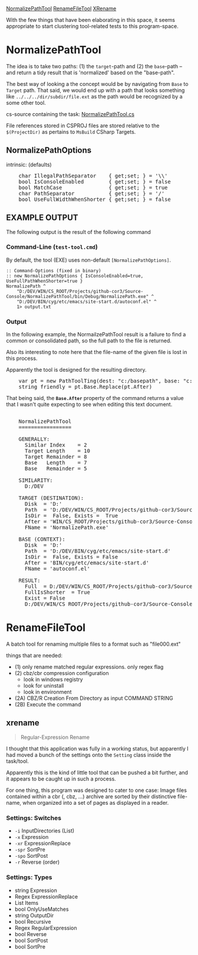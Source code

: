 [NormalizePathTool](#normalizepathtool)
[RenameFileTool](#renamefiletool)
[XRename](#xrename)

With the few things that have been elaborating in this space, it seems
appropriate to start clustering tool-related tests to this program-space.

# NormalizePathTool

The idea is to take two paths: (1) the `target`-path and (2) the `base`-path &ndash; 
and return a tidy result that is 'normalized' based on the "base-path".

The best way of looking a the concept would be by navigating from `Base` to `Target` path.
That said, we would end up with a path that looks something like `../../../dir/subdir/file.ext`
as the path would be recognized by a some other tool.

cs-source containing the task: [NormalizePathTool.cs]

File references stored in CSPROJ files are stored relative to the `$(ProjectDir)`
as pertains to `MsBuild` CSharp Targets.

## NormalizePathOptions

intrinsic: (defaults)

<pre class="brush: csharp">
	char IllegalPathSeparator    { get;set; } = '\\'
	bool IsConsoleEnabled        { get;set; } = false
	bool MatchCase               { get;set; } = true
	char PathSeparator           { get;set; } = '/'
	bool UseFullWidthWhenShorter { get;set; } = false
</pre>

## EXAMPLE OUTPUT

The following output is the result of the following command

### Command-Line (`test-tool.cmd`)

By default, the tool (EXE) uses non-default `[NormalizePathOptions]`.

	:: Command-Options (fixed in binary)
	:: new NormalizePathOptions { IsConsoleEnabled=true, UseFullPathWhenShorter=true }
	NormalizePath ^
		"D:/DEV/WIN/CS_ROOT/Projects/github-cor3/Source-Console/NormalizePathTool/bin/Debug/NormalizePath.exe" ^
		"D:/DEV/BIN/cyg/etc/emacs/site-start.d/autoconf.el" ^
		1> output.txt

### Output

In the following example, the NormailzePathTool result is a failure to find a
common or consolidated path, so the full path to the file is returned.

Also its interesting to note here that the file-name of the given file is
lost in this process.

Apparently the tool is designed for the resulting directory.

<pre class="brush: csharp">
	var pt = new PathToolTing(dest: "c:/basepath", base: "c:/dest");
	string friendly = pt.Base.Replace(pt.After)
</pre>

That being said, the **`Base.After`** property of the command returns a value
that I wasn't quite expecting to see when editing this text document.

<pre class="brush: bash">	
	NormalizePathTool
	=================
	
	GENERALLY:
	  Similar Index    = 2
	  Target Length    = 10
	  Target Remainder = 8
	  Base   Length    = 7
	  Base   Remainder = 5
	
	SIMILARITY:
	  D:/DEV
	
	TARGET (DESTINATION):
	  Disk  = 'D:'
	  Path  = 'D:/DEV/WIN/CS_ROOT/Projects/github-cor3/Source-Console/NormalizePathTool/bin/Debug'
	  IsDir =  False, Exists =  True
	  After = 'WIN/CS_ROOT/Projects/github-cor3/Source-Console/NormalizePathTool/bin/Debug'
	  FName = 'NormalizePath.exe'
	
	BASE (CONTEXT):
	  Disk  = 'D:'
	  Path  = 'D:/DEV/BIN/cyg/etc/emacs/site-start.d'
	  IsDir =  False, Exists = False
	  After = 'BIN/cyg/etc/emacs/site-start.d'
	  FName = 'autoconf.el'
	
	RESULT:
	  Full  = D:/DEV/WIN/CS_ROOT/Projects/github-cor3/Source-Console/NormalizePathTool/bin/Debug
	  FullIsShorter  = True
	  Exist = False
	  D:/DEV/WIN/CS_ROOT/Projects/github-cor3/Source-Console/NormalizePathTool/bin/Debug
</pre>

[NormalizePathTool.cs]: https://github.com/tfoxo/System.Cor3/blob/master/Source/Cor3.Core/Tasks/NormalizePathTool.cs

# RenameFileTool

A batch tool for renaming multiple files to a format such as "file000.ext"

things that are needed:

* (1) only rename matched regular expressions.  only regex flag
* (2) cbz/cbr compression configuration
	* look in windows registry
	* look for uninstall
	* look in environment
* (2A) CBZ/R Creation From Directory as input COMMAND STRING
* (2B) Execute the command

## xrename

> Regular-Expression Rename

I thought that this application was fully in a working status,
but apparently I had moved a bunch of the settings onto the
`Setting` class inside the task/tool.

Apparently this is the kind of little tool that can be pushed
a bit further, and it appears to be caught up in such a process.

For one thing, this program was designed to cater to one case:
Image files contained within a cbr (, cbz, ...) archive are 
sorted by their distinctive file-name, when organized into a
set of pages as displayed in a reader.

### Settings: Switches

* `-i` InputDirectories (List)
* `-x` Expression
* `-xr` ExpressionReplace
* `-spr` SortPre
* `-spo` SortPost
* `-r` Reverse (order)

### Settings: Types

* string Expression
* Regex ExpressionReplace
* List<string> Items
* bool OnlyUseMatches
* string OutputDir
* bool Recursive
* Regex RegularExpression
* bool Reverse
* bool SortPost
* bool SortPre

